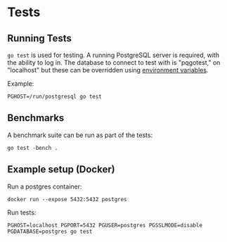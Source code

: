 # Tests

## Running Tests

`go test` is used for testing. A running PostgreSQL
server is required, with the ability to log in. The
database to connect to test with is "pqgotest," on
"localhost" but these can be overridden using [environment
variables](https://www.postgresql.org/docs/9.3/static/libpq-envars.html).

Example:

    PGHOST=/run/postgresql go test

## Benchmarks

A benchmark suite can be run as part of the tests:

    go test -bench .

## Example setup (Docker)

Run a postgres container:

```
docker run --expose 5432:5432 postgres
```

Run tests:

```
PGHOST=localhost PGPORT=5432 PGUSER=postgres PGSSLMODE=disable PGDATABASE=postgres go test
```
